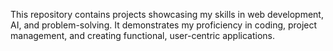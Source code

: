 This repository contains projects  showcasing my skills in web development, AI, and problem-solving. It demonstrates my proficiency in coding, project management, and creating functional, user-centric applications.
